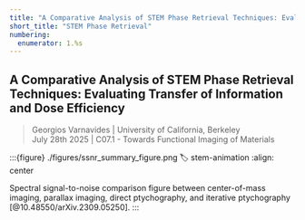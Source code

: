```yaml
---
title: "A Comparative Analysis of STEM Phase Retrieval Techniques: Evaluating Transfer of Information and Dose Efficiency"
short_title: "STEM Phase Retrieval"
numbering:
  enumerator: 1.%s
---
```


## A Comparative Analysis of STEM Phase Retrieval Techniques: Evaluating Transfer of Information and Dose Efficiency

> Georgios Varnavides | University of California, Berkeley  
> July 28th 2025 | C07.1 - Towards Functional Imaging of Materials

:::{figure} ./figures/ssnr_summary_figure.png
:label: stem-animation
:align: center

Spectral signal-to-noise comparison figure between center-of-mass imaging, parallax imaging, direct ptychography, and iterative ptychography [@10.48550/arXiv.2309.05250].
:::
